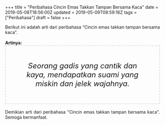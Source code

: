 +++
title = "Peribahasa Cincin Emas Takkan Tampan Bersama Kaca"
date = 2019-05-08T18:56:00Z
updated = 2019-05-09T08:59:16Z
tags = ["Peribahasa"]
draft = false
+++

<div dir="ltr" style="text-align: left;" trbidi="on"><div style="text-align: justify;">Berikut ini adalah arti dari peribahasa “Cincin emas takkan tampan bersama kaca”.</div><br /><div style="text-align: justify;"><b>Artinya:</b></div><div style="border: 2px dashed #ddd; font-size: 24px; height: auto; margin: 0 auto; padding: 50px; text-align: center; width: auto;"><i>Seorang gadis yang cantik dan kaya, mendapatkan suami yang miskin dan jelek wajahnya.</i></div><div style="text-align: justify;"><br /></div><div style="text-align: justify;">Demikian arti dari peribahasa "Cincin emas takkan tampan bersama kaca". Semoga bermanfaat.</div></div>
